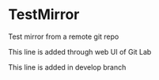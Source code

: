 # TestMirror

Test mirror from a remote git repo

This line is added through web UI of Git Lab

This line is added in develop branch
